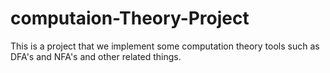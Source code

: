 # computaion-Theory-Project
This is a project that we implement some computation theory tools such as DFA's and NFA's and other related things.
